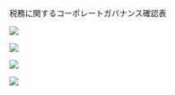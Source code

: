 税務に関するコーポレートガバナンス確認表

![](https://www.nta.go.jp/tmp/b3a0fc0c-8d4c-43ff-8504-0c1063635681/images/41265ced7718e5da2bec74105b1c34360fbeeee64fd82f0383d71357344ea990.jpg)

![](https://www.nta.go.jp/tmp/b3a0fc0c-8d4c-43ff-8504-0c1063635681/images/616d6bf3fbeb3835782fd525c7dfa5c2b5dd3b9b2e8613441c128fe29361b73c.jpg)

![](https://www.nta.go.jp/tmp/b3a0fc0c-8d4c-43ff-8504-0c1063635681/images/04d0d29acb4768b47c1ff942c4eb74556c0819580d0679ca4f1ffb658a5a8436.jpg)

![](https://www.nta.go.jp/tmp/b3a0fc0c-8d4c-43ff-8504-0c1063635681/images/6f4e2fc29616cdd480785f967e2ed1160bd73910cda88807359203615c1859bc.jpg)